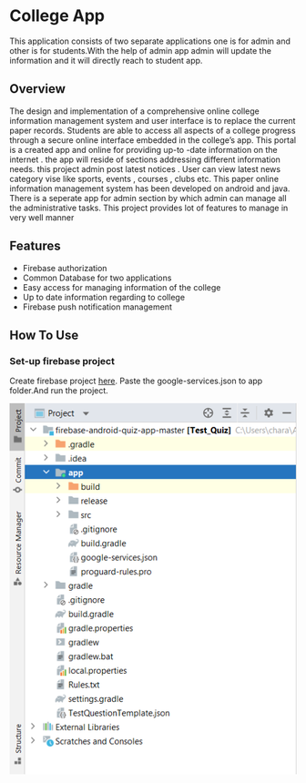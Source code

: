 
# College App

This application consists of two separate applications one is for admin and other is for students.With the help of admin app admin will update the information and it will directly reach to student app.


## Overview

The design and implementation of a comprehensive online college
information management system and user interface is to replace the current
paper records. Students are able to access all aspects of a college progress
through a secure online interface embedded in the college’s app. This portal
is a created app and online for providing up-to -date information on the
internet . the app will reside of sections addressing different information
needs. this project admin post latest notices . User can view latest news
category vise like sports, events , courses , clubs etc. This paper online
information management system has been developed on android and java.
There is a seperate app for admin section by which admin can manage all the
administrative tasks. This project provides lot of features to manage in very
well manner
## Features

- Firebase authorization
- Common Database for two applications
- Easy access for managing information of the college
- Up to date information regarding to college
- Firebase push notification management


## How To Use
### Set-up firebase project
Create firebase project [here](https://console.firebase.google.com/). Paste the google-services.json to app folder.And run the project.

![ss22](https://github.com/charan-srihari-ede/Quizzer/blob/main/screenshots/ss22.png)


